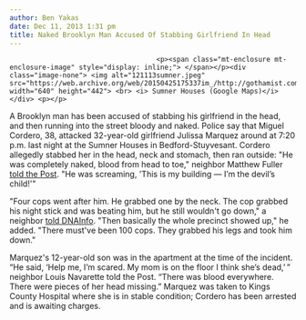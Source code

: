 ```yaml
---
author: Ben Yakas
date: Dec 11, 2013 1:31 pm
title: Naked Brooklyn Man Accused Of Stabbing Girlfriend In Head
---
```


	
										<p><span class="mt-enclosure mt-enclosure-image" style="display: inline;"> </span></p><div class="image-none"> <img alt="121113sumner.jpeg" src="https://web.archive.org/web/20150425175337im_/http://gothamist.com/attachments/byakas/121113sumner.jpeg" width="640" height="442"> <br> <i> Sumner Houses (Google Maps)</i></div> <p></p>

<p>A Brooklyn man has been accused of stabbing his girlfriend in the head, and then running into the street bloody and naked. Police say that Miguel Cordero, 38, attacked 32-year-old girlfriend Julissa Marquez around at 7:20 p.m. last night at the Sumner Houses in Bedford-Stuyvesant. Cordero allegedly stabbed her in the head, neck and stomach, then ran outside: &quot;He was completely naked, blood from head to toe,&quot; neighbor Matthew Fuller <a href="https://web.archive.org/web/20150425175337/http://nypost.com/2013/12/10/man-runs-around-naked-covered-in-blood-after-hacking-girlfriend-police/">told the Post</a>. &quot;He was screaming, &apos;This is my building &#x2014; I&#x2019;m the devil&#x2019;s child!&apos;&quot;</p>

<p>&quot;Four cops went after him. He grabbed one by the neck. The cop grabbed his night stick and was beating him, but he still wouldn&apos;t go down,&quot; a neighbor <a href="https://web.archive.org/web/20150425175337/http://www.dnainfo.com/new-york/20131211/bed-stuy/woman-stabbed-head-by-her-boyfriend-police-say">told DNAInfo</a>. &quot;Then basically the whole precinct showed up,&quot; he added. &quot;There must&apos;ve been 100 cops. They grabbed his legs and took him down.&quot;</p>

<p>Marquez&apos;s 12-year-old son was in the apartment at the time of the incident. &#x201C;He said, &#x2018;Help me, I&#x2019;m scared. My mom is on the floor I think she&#x2019;s dead,&#x2019;&#x2009;&#x201D; neighbor Louis Navarette told the Post. &#x201C;There was blood everywhere. There were pieces of her head missing.&#x201D; Marquez was taken to Kings County Hospital where she is in stable condition; Cordero has been arrested and is awaiting charges.</p>					
										
									
				